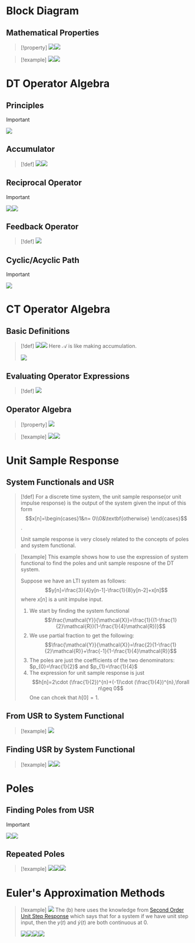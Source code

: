 # Block Diagram
## Mathematical Properties
> [!property]
> ![](Difference_Equations.assets/image-20240420163629105.png)![](Difference_Equations.assets/image-20240420163247622.png)

> [!example]
> ![](Difference_Equations.assets/image-20240420163701616.png)![](Difference_Equations.assets/image-20240420163708344.png)



# DT Operator Algebra
## Principles
> [!important]
> ![](Difference_Equations.assets/image-20240420163807125.png)



## Accumulator
> [!def]
> ![](Difference_Equations.assets/image-20240420163836091.png)![](Difference_Equations.assets/image-20240420163844850.png)



## Reciprocal Operator
> [!important]
> ![](Difference_Equations.assets/image-20240420164433913.png)![](Difference_Equations.assets/image-20240420164442815.png)


## Feedback Operator
> [!def]
> ![](Difference_Equations.assets/image-20240420164655220.png)



## Cyclic/Acyclic Path
> [!important]
> ![](Difference_Equations.assets/image-20240420164727530.png)





# CT Operator Algebra
## Basic Definitions
> [!def]
> ![](System_Representations.assets/image-20240420174333361.png)![](System_Representations.assets/image-20240420174547850.png)
> Here $\mathcal{A}$ is like making accumulation.
> 
> ![](System_Representations.assets/image-20240420174620532.png)




## Evaluating Operator Expressions
> [!def]
> ![](System_Representations.assets/image-20240420175025976.png)



## Operator Algebra
> [!property]
> ![](System_Representations.assets/image-20240420175046268.png)

> [!example]
> ![](System_Representations.assets/image-20240420175852486.png)![](System_Representations.assets/image-20240420175840348.png)






# Unit Sample Response
## System Functionals and USR
> [!def]
> For a discrete time system, the unit sample response(or unit impulse response) is the output of the system given the input of this form $$x[n]=\begin{cases}1&n= 0\\0&\textbf{otherwise} \end{cases}$$.
> 
> Unit sample response is very closely related to the concepts of poles and system functional. 

> [!example]
> This example shows how to use the expression of system functional to find the poles and unit sample resposne of the DT system.
> 
> Suppose we have an LTI system as follows:
> $$y[n]=\frac{3}{4}y[n-1]-\frac{1}{8}y[n-2]+x[n]$$ where $x[n]$ is a unit impulse input.
> 1. We start by finding the system functional $$\frac{\mathcal{Y}}{\mathcal{X}}=\frac{1}{(1-\frac{1}{2}\mathcal{R})(1-\frac{1}{4}\mathcal{R})}$$
> 2. We use partial fraction to get the following: $$\frac{\mathcal{Y}}{\mathcal{X}}=\frac{2}{1-\frac{1}{2}\mathcal{R}}+\frac{-1}{1-\frac{1}{4}\mathcal{R}}$$
> 3. The poles are just the coefficients of the two denominators: $p_{0}=\frac{1}{2}$ and $p_{1}=\frac{1}{4}$
> 4. The expression for unit sample response is just $$h[n]=2\cdot (\frac{1}{2})^{n}+(-1)\cdot (\frac{1}{4})^{n},\forall n\geq 0$$ One can chcek that $h[0]=1$.




## From USR to System Functional
> [!example]
> ![](System_Representations.assets/image-20240624124721878.png)


## Finding USR by System Functional
> [!example]
> ![](System_Representations.assets/image-20240704210821234.png)![](System_Representations.assets/image-20240704210842968.png)



# Poles
## Finding Poles from USR
> [!important]
> ![](System_Representations.assets/image-20240704211029565.png)![](System_Representations.assets/image-20240704211048384.png)



## Repeated Poles
> [!example]
> ![](System_Representations.assets/image-20240704211226468.png)![](System_Representations.assets/image-20240704211235503.png)![](System_Representations.assets/image-20240704211241741.png)






# Euler's Approximation Methods
> [!example]
> ![](System_Representations.assets/image-20240704211320553.png)
> The (b) here uses the knowledge from [Second Order Unit Step Response](../../../Mathematics/Differential_Equations/MIT_18.03SC/3.5_Impulse_Response.md#4%20Second%20Order%20Unit%20Step%20Response) which says that for a system if we have unit step input, then the $y(t)$ and $\dot{y}(t)$ are both continuous at 0.
> 
> ![](System_Representations.assets/image-20240704211614619.png)![](System_Representations.assets/image-20240704211625552.png)![](System_Representations.assets/image-20240704211633692.png)![](System_Representations.assets/image-20240704211641766.png)







